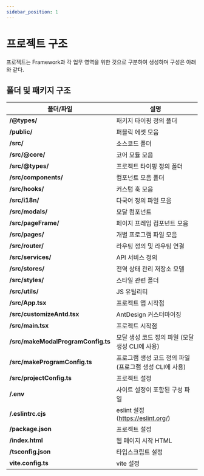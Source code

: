 ```yaml
---
sidebar_position: 1
---
```


# 프로젝트 구조

프로젝트는 Framework과 각 업무 영역을 위한 것으로 구분하여 생성하며 구성은 아래와 같다.

## 폴더 및 패키지 구조

| **폴더/파일**                   | **설명**                                        |
|----------------------------------|------------------------------------------------|
| **/@types/**                    | 패키지 타이핑 정의 폴더                         |
| **/public/**                    | 퍼블릭 에셋 모음                                |
| **/src/**                       | 소스코드 폴더                                   |
| **/src/@core/**                 | 코어 모듈 모음                                  |
| **/src/@types/**                | 프로젝트 타이핑 정의 폴더                       |
| **/src/components/**            | 컴포넌트 모음 폴더                              |
| **/src/hooks/**                 | 커스텀 훅 모음                                  |
| **/src/i18n/**                  | 다국어 정의 파일 모음                           |
| **/src/modals/**                | 모달 컴포넌트                                   |
| **/src/pageFrame/**             | 페이지 프레임 컴포넌트 모음                     |
| **/src/pages/**                 | 개별 프로그램 파일 모음                         |
| **/src/router/**                | 라우팅 정의 및 라우팅 연결                      |
| **/src/services/**              | API 서비스 정의                                 |
| **/src/stores/**                | 전역 상태 관리 저장소 모델                      |
| **/src/styles/**                | 스타일 관련 폴더                                |
| **/src/utils/**                 | JS 유틸리티                                     |
| **/src/App.tsx**                | 프로젝트 앱 시작점                              |
| **/src/customizeAntd.tsx**      | AntDesign 커스터마이징                          |
| **/src/main.tsx**               | 프로젝트 시작점                                 |
| **/src/makeModalProgramConfig.ts** | 모달 생성 코드 정의 파일 (모달 생성 CLI에 사용) |
| **/src/makeProgramConfig.ts**   | 프로그램 생성 코드 정의 파일 (프로그램 생성 CLI에 사용) |
| **/src/projectConfig.ts**       | 프로젝트 설정                                   |
| **/.env**                       | 사이트 설정이 포함된 구성 파일                  |
| **/.eslintrc.cjs**              | eslint 설정 (https://eslint.org/)              |
| **/package.json**               | 프로젝트 설정                                   |
| **/index.html**                 | 웹 페이지 시작 HTML                             |
| **/tsconfig.json**              | 타입스크립트 설정                               |
| **vite.config.ts**              | vite 설정                                       |
